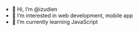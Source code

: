 - 👋 Hi, I’m @izudien
- 👀 I’m interested in web development, mobile app
- 🌱 I’m currently learning JavaScript


<!---
izudien/izudien is a ✨ special ✨ repository because its `README.md` (this file) appears on your GitHub profile.
You can click the Preview link to take a look at your changes.
--->
